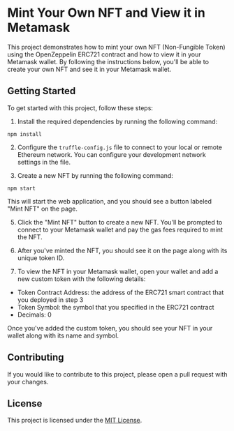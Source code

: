 # Mint Your Own NFT and View it in Metamask

This project demonstrates how to mint your own NFT (Non-Fungible Token) using the OpenZeppelin ERC721 contract and how to view it in your Metamask wallet. By following the instructions below, you'll be able to create your own NFT and see it in your Metamask wallet.

## Getting Started

To get started with this project, follow these steps:

1. Install the required dependencies by running the following command:

`npm install`

2. Configure the `truffle-config.js` file to connect to your local or remote Ethereum network. You can configure your development network settings in the file. 

3. Create a new NFT by running the following command:

`npm start`

This will start the web application, and you should see a button labeled "Mint NFT" on the page.

5. Click the "Mint NFT" button to create a new NFT. You'll be prompted to connect to your Metamask wallet and pay the gas fees required to mint the NFT.

6. After you've minted the NFT, you should see it on the page along with its unique token ID.

7. To view the NFT in your Metamask wallet, open your wallet and add a new custom token with the following details:

* Token Contract Address: the address of the ERC721 smart contract that you deployed in step 3
* Token Symbol: the symbol that you specified in the ERC721 contract
* Decimals: 0

Once you've added the custom token, you should see your NFT in your wallet along with its name and symbol.

## Contributing

If you would like to contribute to this project, please open a pull request with your changes.

## License

This project is licensed under the [MIT License](LICENSE).
